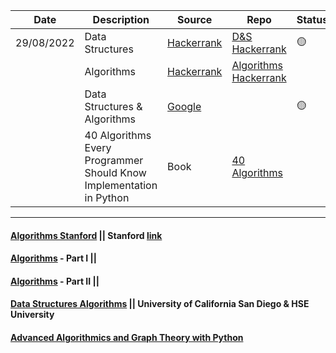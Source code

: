 
|Date |Description|Source|Repo  |Status|
|---- | --------- |------|------|------|
|29/08/2022| Data Structures|[Hackerrank](https://www.hackerrank.com/domains/data-structures) |[D&S Hackerrank](./Data_Structures_Hackerrank) |🟡|
| | Algorithms |[Hackerrank](https://www.hackerrank.com/domains/algorithms) |[Algorithms Hackerrank]() ||
| | Data Structures & Algorithms |[Google](https://techdevguide.withgoogle.com/paths/data-structures-and-algorithms) | |🟡|
| |  40 Algorithms Every Programmer Should Know Implementation in Python | Book  |[40 Algorithms](./40_Algorithms_Every_Programmer_Should_Know)|||  

----
#### [Algorithms Stanford](./Algorithms_Stanford/Algorithms_Stanford.md) || Stanford [link](https://www.coursera.org/specializations/algorithms) 

#### [Algorithms](https://www.coursera.org/learn/algorithms-part1) - Part I || 
#### [Algorithms](https://www.coursera.org/learn/algorithms-part2) - Part II || 
#### [Data Structures Algorithms](https://www.coursera.org/specializations/data-structures-algorithms) || University of California San Diego & HSE University
#### [Advanced Algorithmics and Graph Theory with Python](https://learning.edx.org/course/course-v1:IMTx+NET04x+3T2018/home) 
